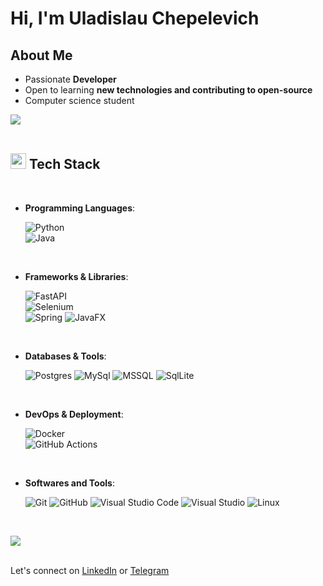 # Hi, I'm Uladislau Chepelevich   

##  About Me
- Passionate **Developer**  
- Open to learning **new technologies and contributing to open-source**  
- Computer science student

<img src="https://user-images.githubusercontent.com/73097560/115834477-dbab4500-a447-11eb-908a-139a6edaec5c.gif"><br><br>

##  <img src="https://media2.giphy.com/media/QssGEmpkyEOhBCb7e1/giphy.gif?cid=ecf05e47a0n3gi1bfqntqmob8g9aid1oyj2wr3ds3mg700bl&rid=giphy.gif" width ="25"><b> Tech Stack </b>
<br>

- **Programming Languages**:
    
    ![Python](https://img.shields.io/badge/-Python-blue?style=for-the-badge&logo=python)  
    ![Java](https://img.shields.io/badge/-Java-red?style=for-the-badge&logo=java)

<br> 
  
- **Frameworks & Libraries**:

   ![FastAPI](https://img.shields.io/badge/-FastAPI-009688?style=for-the-badge&logo=fastapi)  
   ![Selenium](https://img.shields.io/badge/-Selenium-43B02A?style=for-the-badge&logo=selenium)  
   ![Spring](https://img.shields.io/badge/-Spring-6DB33F?style=for-the-badge&logo=spring) 
   ![JavaFX](https://img.shields.io/badge/-JavaFX-1B75BC?style=for-the-badge&logo=java&logoColor=white)
  
<br>

- **Databases & Tools**:
    
    ![Postgres](https://img.shields.io/badge/PostgreSQL-316192?style=for-the-badge&logo=postgresql&logoColor=white)
    ![MySql](https://img.shields.io/badge/MySQL-005C84?style=for-the-badge&logo=mysql&logoColor=white)
    ![MSSQL](https://img.shields.io/badge/Microsoft%20SQL%20Server-CC2927?style=for-the-badge&logo=microsoft%20sql%20server&logoColor=white)
    ![SqlLite](https://img.shields.io/badge/SQLite-07405E?style=for-the-badge&logo=sqlite&logoColor=white)

<br>    
 
- **DevOps & Deployment**:
  
    ![Docker](https://img.shields.io/badge/-Docker-2496ED?style=for-the-badge&logo=docker)  
    ![GitHub Actions](https://img.shields.io/badge/-GitHub%20Actions-2088FF?style=for-the-badge&logo=github-actions)  

<br>

- **Softwares and Tools**:

    ![Git](https://img.shields.io/badge/git-%23F05033.svg?style=for-the-badge&logo=git&logoColor=white)
    ![GitHub](https://img.shields.io/badge/github-%23121011.svg?style=for-the-badge&logo=github&logoColor=white)
    ![Visual Studio Code](https://img.shields.io/badge/Visual%20Studio%20Code-0078d7.svg?style=for-the-badge&logo=visual-studio-code&logoColor=white)
    ![Visual Studio](https://img.shields.io/badge/Visuall%20Studio-2C2255?style=for-the-badge&logo=eclipse&logoColor=white)
    ![Linux](https://img.shields.io/badge/Linux-FCC624?style=for-the-badge&logo=linux&logoColor=black) 

<br>

<img src="https://user-images.githubusercontent.com/73097560/115834477-dbab4500-a447-11eb-908a-139a6edaec5c.gif"><br><br>

Let's connect on [LinkedIn](https://www.linkedin.com/in/u%C5%82adzis%C5%82au-chepe%C5%82evich-9bb953256/) or [Telegram](https://t.me/chepelevichad) 


